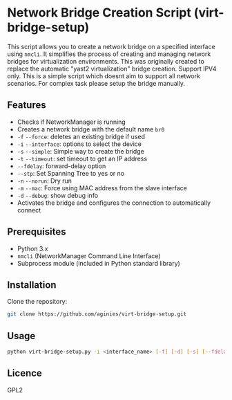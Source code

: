 # Network Bridge Creation Script (virt-bridge-setup)

This script allows you to create a network bridge on a specified interface using `nmcli`.
It simplifies the process of creating and managing network bridges for virtualization environments.
This was originally created to replace the automatic "yast2 virtualization" bridge creation.
Support IPV4 only. This is a simple script which doesnt aim to support all network scenarios. For
complex task please setup the bridge manually.

## Features

- Checks if NetworkManager is running
- Creates a network bridge with the default name `br0`
- `-f` `--force`: deletes an existing bridge if used
- `-i` `--interface`: options to select the device
- `-s` `--simple`: Simple way to create the bridge
- `-t` `--timeout`: set timeout to get an IP address
- `--fdelay`: forward-delay option
- `--stp`: Set Spanning Tree to yes or no
- `-n` `--norun`: Dry run
- `-m` `--mac`: Force using MAC address from the slave interface
- `-d` `--debug`: show debug info
- Activates the bridge and configures the connection to automatically connect

## Prerequisites

- Python 3.x
- `nmcli` (NetworkManager Command Line Interface)
- Subprocess module (included in Python standard library)

## Installation

Clone the repository:
```bash
git clone https://github.com/aginies/virt-bridge-setup.git
```

## Usage

```sh
python virt-bridge-setup.py -i <interface_name> [-f] [-d] [-s] [--fdelay] SECONDS [--stp] (yes|no)
```

## Licence

GPL2
